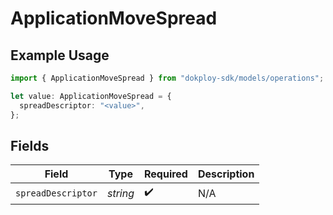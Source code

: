 # ApplicationMoveSpread

## Example Usage

```typescript
import { ApplicationMoveSpread } from "dokploy-sdk/models/operations";

let value: ApplicationMoveSpread = {
  spreadDescriptor: "<value>",
};
```

## Fields

| Field              | Type               | Required           | Description        |
| ------------------ | ------------------ | ------------------ | ------------------ |
| `spreadDescriptor` | *string*           | :heavy_check_mark: | N/A                |